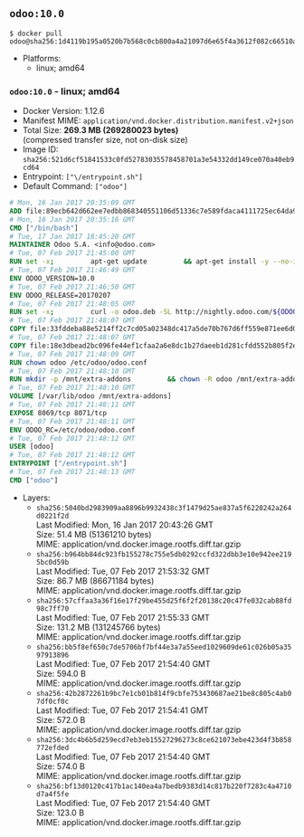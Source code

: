 ## `odoo:10.0`

```console
$ docker pull odoo@sha256:1d4119b195a0520b7b568c0cb800a4a21097d6e65f4a3612f082c66510a48d07
```

-	Platforms:
	-	linux; amd64

### `odoo:10.0` - linux; amd64

-	Docker Version: 1.12.6
-	Manifest MIME: `application/vnd.docker.distribution.manifest.v2+json`
-	Total Size: **269.3 MB (269280023 bytes)**  
	(compressed transfer size, not on-disk size)
-	Image ID: `sha256:521d6cf51841533c0fd52783035578458701a3e54332dd149ce070a40eb9cd64`
-	Entrypoint: `["\/entrypoint.sh"]`
-	Default Command: `["odoo"]`

```dockerfile
# Mon, 16 Jan 2017 20:35:09 GMT
ADD file:89ecb642d662ee7edbb868340551106d51336c7e589fdaca4111725ec64da957 in / 
# Mon, 16 Jan 2017 20:35:16 GMT
CMD ["/bin/bash"]
# Tue, 17 Jan 2017 18:45:20 GMT
MAINTAINER Odoo S.A. <info@odoo.com>
# Tue, 07 Feb 2017 21:45:00 GMT
RUN set -x;         apt-get update         && apt-get install -y --no-install-recommends             ca-certificates             curl             node-less             python-gevent             python-pip             python-renderpm             python-support             python-watchdog         && curl -o wkhtmltox.deb -SL http://nightly.odoo.com/extra/wkhtmltox-0.12.1.2_linux-jessie-amd64.deb         && echo '40e8b906de658a2221b15e4e8cd82565a47d7ee8 wkhtmltox.deb' | sha1sum -c -         && dpkg --force-depends -i wkhtmltox.deb         && apt-get -y install -f --no-install-recommends         && apt-get purge -y --auto-remove -o APT::AutoRemove::RecommendsImportant=false -o APT::AutoRemove::SuggestsImportant=false npm         && rm -rf /var/lib/apt/lists/* wkhtmltox.deb         && pip install psycogreen==1.0
# Tue, 07 Feb 2017 21:46:49 GMT
ENV ODOO_VERSION=10.0
# Tue, 07 Feb 2017 21:46:50 GMT
ENV ODOO_RELEASE=20170207
# Tue, 07 Feb 2017 21:48:05 GMT
RUN set -x;         curl -o odoo.deb -SL http://nightly.odoo.com/${ODOO_VERSION}/nightly/deb/odoo_${ODOO_VERSION}.${ODOO_RELEASE}_all.deb         && echo '5d2fb0cc03fa0795a7b2186bb341caa74d372e82 odoo.deb' | sha1sum -c -         && dpkg --force-depends -i odoo.deb         && apt-get update         && apt-get -y install -f --no-install-recommends         && rm -rf /var/lib/apt/lists/* odoo.deb
# Tue, 07 Feb 2017 21:48:07 GMT
COPY file:33fddeba88e5214ff2c7cd05a02348dc417a5de70b767d6ff559e871ee6d046a in / 
# Tue, 07 Feb 2017 21:48:07 GMT
COPY file:18e3dbead2bc096fe44ef1cfaa2a6e8dc1b27daeeb1d281cfdd552b805f2e767 in /etc/odoo/ 
# Tue, 07 Feb 2017 21:48:09 GMT
RUN chown odoo /etc/odoo/odoo.conf
# Tue, 07 Feb 2017 21:48:10 GMT
RUN mkdir -p /mnt/extra-addons         && chown -R odoo /mnt/extra-addons
# Tue, 07 Feb 2017 21:48:10 GMT
VOLUME [/var/lib/odoo /mnt/extra-addons]
# Tue, 07 Feb 2017 21:48:11 GMT
EXPOSE 8069/tcp 8071/tcp
# Tue, 07 Feb 2017 21:48:11 GMT
ENV ODOO_RC=/etc/odoo/odoo.conf
# Tue, 07 Feb 2017 21:48:12 GMT
USER [odoo]
# Tue, 07 Feb 2017 21:48:12 GMT
ENTRYPOINT ["/entrypoint.sh"]
# Tue, 07 Feb 2017 21:48:13 GMT
CMD ["odoo"]
```

-	Layers:
	-	`sha256:5040bd2983909aa8896b9932438c3f1479d25ae837a5f6220242a264d0221f2d`  
		Last Modified: Mon, 16 Jan 2017 20:43:26 GMT  
		Size: 51.4 MB (51361210 bytes)  
		MIME: application/vnd.docker.image.rootfs.diff.tar.gzip
	-	`sha256:b964bb84dc923fb155278c755e5db0292ccfd322dbb3e10e942ee2195bc0d59b`  
		Last Modified: Tue, 07 Feb 2017 21:53:32 GMT  
		Size: 86.7 MB (86671184 bytes)  
		MIME: application/vnd.docker.image.rootfs.diff.tar.gzip
	-	`sha256:57cffaa3a36f16e17f29be455d25f6f2f20138c20c47fe032cab88fd98c7ff70`  
		Last Modified: Tue, 07 Feb 2017 21:55:33 GMT  
		Size: 131.2 MB (131245766 bytes)  
		MIME: application/vnd.docker.image.rootfs.diff.tar.gzip
	-	`sha256:bb5f8ef650c7de5706bf7bf44e3a7a55eed1029609de61c026b05a3597913896`  
		Last Modified: Tue, 07 Feb 2017 21:54:40 GMT  
		Size: 594.0 B  
		MIME: application/vnd.docker.image.rootfs.diff.tar.gzip
	-	`sha256:42b2872261b9bc7e1cb01b814f9cbfe753430687ae21be8c805c4ab07df0cf0c`  
		Last Modified: Tue, 07 Feb 2017 21:54:41 GMT  
		Size: 572.0 B  
		MIME: application/vnd.docker.image.rootfs.diff.tar.gzip
	-	`sha256:3dc4b6b5d259ecd7eb3eb15527296273c8ce621073ebe423d4f3b858772efded`  
		Last Modified: Tue, 07 Feb 2017 21:54:40 GMT  
		Size: 574.0 B  
		MIME: application/vnd.docker.image.rootfs.diff.tar.gzip
	-	`sha256:bf13d0120c417b1ac140ea4a7bedb9383d14c817b220f7283c4a4710d7a4f5fe`  
		Last Modified: Tue, 07 Feb 2017 21:54:40 GMT  
		Size: 123.0 B  
		MIME: application/vnd.docker.image.rootfs.diff.tar.gzip
